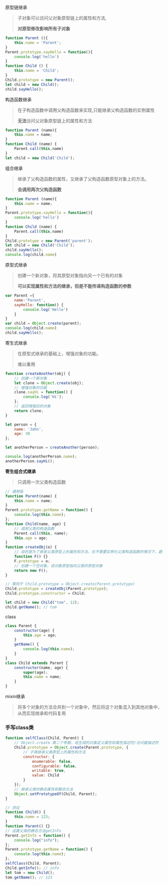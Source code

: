 原型链继承

> 子对象可以访问父对象原型链上的属性和方法,
>
> **对原型修改影响所有子对象**

```js
function Parent (){
    this.name = 'Parent';
}
Parent.prototype.sayHello = function(){
    console.log('hello')
}
function Child () {
    this.name = 'Child';
}
Child.prototype = new Parent();
let child = new Child();
child.sayHello();
```

构造函数继承

> 在子构造函数中调用父构造函数来实现,只能继承父构造函数的实例属性
>
>
>
> **无法**访问父对象原型链上的属性和方法

```js
function Parent (name){
    this.name = name;
}
function Child (name) {
    Parent.call(this,name)
}
let child = new Child('Child');
```

组合继承

> 继承了父构造函数的属性，又继承了父构造函数原型对象上的方法。
>
> **会调用两次父构造函数**

```js
function Parent (name){
    this.name = name;
}
Parent.prototype.sayHello = function(){
    console.log('hello')
}
function Child (name) {
    Parent.call(this,name)
}
Child.prototype = new Parent('parent');
let child = new Child('Child');
child.sayHello();
console.log(child.name)
```

原型式继承

> 创建一个新对象，将其原型对象指向另一个已有的对象
>
> **可以实现属性和方法的继承，但是不能传递构造函数的参数**

```js
var Parent ={
    name:'Parent',
    sayHello: function() {
        console.log('Hello')
    }
}
var child = Object.create(parent);
console.log(child.name)
child.sayHello();
```

寄生式继承

> 在原型式继承的基础上，增强对象的功能。
>
> 难以重用

```js
function createAnother(obj) {
    // 创建一个新对象
    let clone = Object.create(obj);
    // 增强对象的功能
    clone.sayHi = function() {
        console.log('Hi');
    };
    // 返回增强后的对象
    return clone;
}

let person = {
    name: 'John',
    age: 30
};

let anotherPerson = createAnother(person);

console.log(anotherPerson.name);
anotherPerson.sayHi(); 
```

**寄生组合式继承**

> 只调用一次父类构造函数

```js
// 通用版
function Parent(name) {
    this.name = name;
}
Parent.prototype.getName = function() {
    console.log(this.name);
};
function Child(name, age) {
    // 调用父类的构造函数
    Parent.call(this, name);
    this.age = age;
}
function createObj(o) {
    // 目的是为了继承父类原型上的属性和方法，在不需要实例化父类构造函数的情况下，避免生成父类的实例，如new Parent()
    function F() {}
    F.prototype = o;
    // 创建一个空对象，该对象原型指向父类的原型对象
    return new F();
}

// 等同于 Child.prototype = Object.create(Parent.prototype)
Child.prototype = createObj(Parent.prototype);
Child.prototype.constructor = Child;

let child = new Child("tom", 12);
child.getName(); // tom
```

class

```js
class Parent {
    constructor(age) {
        this.age = age;
    }
    getName() {
        console.log(this.name);
    }
}
class Child extends Parent {
    constructor(name, age) {
        super(age);
        this.name = name;
    }
}
```

mixin继承

> 将多个对象的方法合并到一个对象中，然后将这个对象混入到其他对象中，从而实现继承和代码复用

### 手写class类

```js
function selfClass(Child, Parent) {
    // Object.create 第二个参数，给生成的对象定义属性和属性描述符/访问器描述符
    Child.prototype = Object.create(Parent.prototype, {
        // 子类继承父类原型上的属性和方法
        constructor: {
            enumerable: false,
            configurable: false,
            writable: true,
            value: Child
        }
    });
    // 继承父类的静态属性和静态方法
    Object.setPrototypeOf(Child, Parent);
}

// 测试
function Child() {
    this.name = 123;
}
function Parent() {}
// 设置父类的静态方法getInfo
Parent.getInfo = function() {
    console.log("info");
};
Parent.prototype.getName = function() {
    console.log(this.name);
};
selfClass(Child, Parent);
Child.getInfo(); // info
let tom = new Child();
tom.getName(); // 123
```

